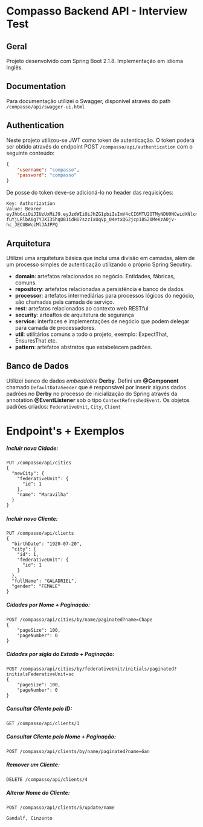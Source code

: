 # Compasso Backend API - Interview Test

## Geral
Projeto desenvolvido com Spring Boot 2.1.8. Implementação em idioma Inglês.

## Documentation
Para documentação utilizei o Swagger, disponível através do path ``/compasso/api/swagger-ui.html``

## Authentication
Neste projeto utilizou-se JWT como token de autenticação. O token poderá ser obtido através do endpoint POST ``/compasso/api/authentication`` com o seguinte conteúdo:
```json
{
    "username": "compasso",
    "password": "compasso"
}
```
De posse do token deve-se adicioná-lo no header das requisições:
````
Key: Authorization
Value: Bearer eyJhbGciOiJIUzUxMiJ9.eyJzdWIiOiJhZG1pbiIsImV4cCI6MTU2OTMyNDU0NCwidXNlcm5hbWUiOiJhZG1pbiJ9.zJk-fuYjLRlbA6g7YJXI35hqO81idHU7szzIxUqVp_04etxQG2jcp18S20MeKzAOjv-hc_JECUBWccMlJAJPPQ

````

## Arquitetura
Utilizei uma arquitetura básica que inclui uma divisão em camadas, além de um processo simples de autenticação utilizando o próprio Spring Secutiry.
- **domain**: artefatos relacionados ao negócio. Entidades, fábricas, comuns.
- **repository**: artefatos relacionadas a persistência e banco de dados.
- **processor**: artefatos intermediárias para processos lógicos do negócio, são chamadas pela camada de serviço.
- **rest**: artefatos relacionados ao contexto web RESTful
- **security**: arteaftos de arquitetura de segurança
- **service**: interfaces e implementações de negócio que podem delegar para camada de processadores.
- **util**: utilitários comuns a todo o projeto, exemplo: ExpectThat, EnsuresThat etc.
- **pattern**: artefatos abstratos que estabelecem padrões.

## Banco de Dados
Utilizei banco de dados *embeddable* **Derby**. Defini um **@Component** chamado ``DefaultDataSeeder`` que é responsável por inserir alguns dados padrões no **Derby** no processo de inicialização do Spring através da annotation **@EventListener** sob o tipo ``ContextRefreshedEvent``. Os objetos padrões criados: ``FederativeUnit``, ``City``, ``Client``

# Endpoint's + Exemplos
##### Incluir nova Cidade: 
```
PUT /compasso/api/cities
{
  "newCity": {
    "federativeUnit": {
      "id": 1
    },
    "name": "Maravilha"
  }
}
```

##### Incluir novo Cliente:
```
PUT /compasso/api/clients
{
  "birthDate": "1920-07-20",
  "city": {
  	"id": 1,
    "federativeUnit": {
      "id": 1
    }
  },
  "fullName": "GALADRIEL",
  "gender": "FEMALE"
}
```
##### Cidades por Nome + Paginação:
```
POST /compasso/api/cities/by/name/paginated?name=Chape
{
    "pageSize": 100,
    "pageNumber": 0
}
```
#####  Cidades por sigla do Estado + Paginação:
```
POST /compasso/api/cities/by/federativeUnit/initials/paginated?initialsFederativeUnit=sc
{
    "pageSize": 100,
    "pageNumber": 0
}
```
##### Consultar Cliente pelo ID: 
```
GET /compasso/api/clients/1
```

##### Consultar Cliente pelo Nome + Paginação:
```
POST /compasso/api/clients/by/name/paginated?name=Gan
```

##### Remover um Cliente:
```
DELETE /compasso/api/clients/4
```
##### Alterar Nome do Cliente: 
```
POST /compasso/api/clients/5/update/name

Gandalf, Cinzento
```




